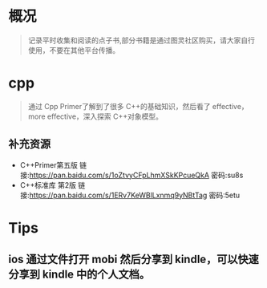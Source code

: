 # 概况
> 记录平时收集和阅读的点子书,部分书籍是通过图灵社区购买，请大家自行使用，不要在其他平台传播。

# cpp
> 通过 Cpp Primer了解到了很多 C++的基础知识，然后看了 effective，more effective，深入探索 C++对象模型。

## 补充资源
- C++Primer第五版 链接:https://pan.baidu.com/s/1oZtvyCFpLhmXSkKPcueQkA  密码:su8s
- C++标准库 第2版 链接:https://pan.baidu.com/s/1ERv7KeWBlLxnmq9yNBtTag  密码:5etu

# Tips
## ios 通过文件打开 mobi 然后分享到 kindle，可以快速分享到 kindle 中的个人文档。